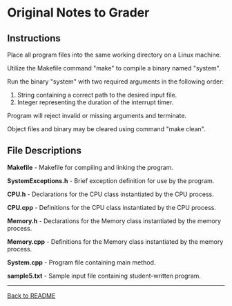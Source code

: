 # Original Notes to Grader

## Instructions

Place all program files into the same working directory on a Linux machine.

Utilize the Makefile command "make" to compile a binary named "system".

Run the binary "system" with two required arguments in the following order:

1. String containing a correct path to the desired input file.
2. Integer representing the duration of the interrupt timer.

Program will reject invalid or missing arguments and terminate.

Object files and binary may be cleared using command "make clean".

## File Descriptions

**Makefile** - Makefile for compiling and linking the program.

**SystemExceptions.h** - Brief exception definition for use by the program.

**CPU.h** - Declarations for the CPU class instantiated by the CPU process.

**CPU.cpp** - Definitions for the CPU class instantiated by the CPU process.

**Memory.h** - Declarations for the Memory class instantiated by the memory
process.

**Memory.cpp** - Definitions for the Memory class instantiated by the memory
process.

**System.cpp** - Program file containing main method.

**sample5.txt** - Sample input file containing student-written program.

---

[Back to README](./README.md)
